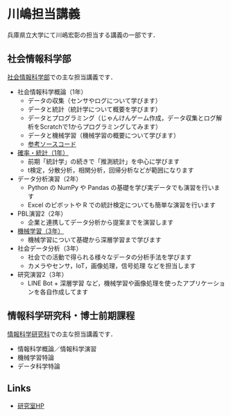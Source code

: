 # 川嶋担当講義

兵庫県立大学にて川嶋宏彰の担当する講義の一部です．

## 社会情報科学部

[社会情報科学部](https://www.u-hyogo.ac.jp/sis/)での主な担当講義です．

- 社会情報科学概論（1年）
  - データの収集（センサやログについて学びます）
  - データと統計（統計学について概要を学びます）
  - データとプログラミング（じゃんけんゲーム作成，データ収集とログ解析をScratchで1からプログラミングしてみます）
  - データと機械学習（機械学習の概要について学びます）
  - [参考ソースコード](https://hkawash.github.io/sis-intro/)
- [確率・統計（1年）](https://hkawash.github.io/r03probstats/)
  - 前期「統計学」の続きで「推測統計」を中心に学びます
  - t検定，分散分析，相関分析，回帰分析などが範囲になります
- データ分析演習（2年）
  - Python の NumPy や Pandas の基礎を学び実データでも演習を行います
  - Excel のピボットや R での統計検定についても簡単な演習を行います
- PBL演習2（2年）
  - 企業と連携してデータ分析から提案までを演習します
- [機械学習（3年）](https://hkawash.github.io/r03ml/)
  - 機械学習について基礎から深層学習まで学びます
- 社会データ分析（3年）
  - 社会での活動で得られる様々なデータの分析手法を学びます
  - カメラやセンサ，IoT，画像処理，信号処理 などを担当します
- 研究演習2（3年）
  - LINE Bot + 深層学習 など，機械学習や画像処理を使ったアプリケーションを各自作成してます

## 情報科学研究科・博士前期課程

[情報科学研究科](https://u-hyogo.info/)での主な担当講義です．

- 情報科学概論／情報科学演習
- 機械学習特論
- データ科学特論

## Links

- [研究室HP](http://interaction-lab.org/ja)